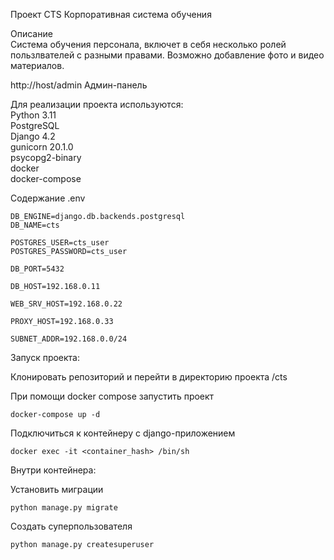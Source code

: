Проект CTS Корпоративная система обучения

Описание  
Система обучения персонала, включет в себя несколько ролей пользлвателей с разными правами. Возможно добавление фото и видео материалов.

http://host/admin Админ-панель  

Для реализации проекта используются:        
Python 3.11  
PostgreSQL  
Django 4.2  
gunicorn 20.1.0  
psycopg2-binary  
docker  
docker-compose  
    
Содержание .env
```
DB_ENGINE=django.db.backends.postgresql  
DB_NAME=cts

POSTGRES_USER=cts_user  
POSTGRES_PASSWORD=cts_user

DB_PORT=5432  

DB_HOST=192.168.0.11

WEB_SRV_HOST=192.168.0.22

PROXY_HOST=192.168.0.33

SUBNET_ADDR=192.168.0.0/24
```

Запуск проекта:  

Клонировать репозиторий и перейти в директорию проекта /cts

При помощи docker compose запустить проект
```commandline
docker-compose up -d
```

Подключиться к контейнеру с django-приложением
```commandline
docker exec -it <container_hash> /bin/sh
```
Внутри контейнера:

Установить миграции 
```commandline
python manage.py migrate
```
Создать суперпользователя   
```commandline
python manage.py createsuperuser
```